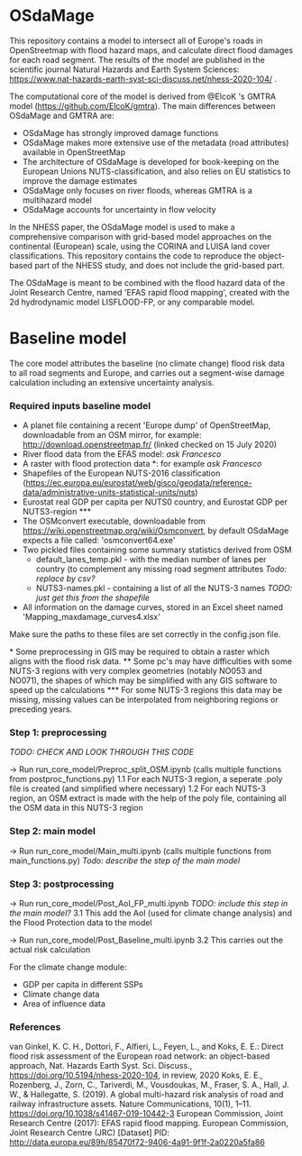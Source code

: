 # OSdaMage
This repository contains a model to intersect all of Europe's roads in OpenStreetmap with flood hazard maps, and calculate direct flood damages for each road segment. The results of the model are published in the scientific journal Natural Hazards and Earth System Sciences: https://www.nat-hazards-earth-syst-sci-discuss.net/nhess-2020-104/ .

The computational core of the model is derived from @ElcoK 's GMTRA model (https://github.com/ElcoK/gmtra). The main differences between OSdaMage and GMTRA are:
 - OSdaMage has strongly improved damage functions
 - OSdaMage makes more extensive use of the metadata (road attributes) available in OpenStreetMap
 - The architecture of OSdaMage is developed for book-keeping on the European Unions NUTS-classification, and also relies on EU statistics to improve the damage estimates
 - OSdaMage only focuses on river floods, whereas GMTRA is a multihazard model
 - OSdaMage accounts for uncertainty in flow velocity
 
In the NHESS paper, the OSdaMage model is used to make a comprehensive comparison with grid-based model approaches on the continental (European) scale, using the CORINA and LUISA land cover classifications. This repository contains the code to reproduce the object-based part of the NHESS study, and does not include the grid-based part.

The OSdaMage is meant to be combined with the flood hazard data of the Joint Research Centre, named 'EFAS rapid flood mapping', created with the 2d hydrodynamic model LISFLOOD-FP, or any comparable model.

# Baseline model
The core model attributes the baseline (no climate change) flood risk data to all road segments and Europe, and carries out a segment-wise damage calculation including an extensive uncertainty analysis.

### Required inputs baseline model
 - A planet file containing a recent 'Europe dump' of OpenStreetMap, downloadable from an OSM mirror, for example: http://download.openstreetmap.fr/ (linked checked on 15 July 2020)
 - River flood data from the EFAS model: *ask Francesco*
 - A raster with flood protection data \*: for example *ask Francesco*
 - Shapefiles of the European NUTS-2016 classification (https://ec.europa.eu/eurostat/web/gisco/geodata/reference-data/administrative-units-statistical-units/nuts)
 - Eurostat real GDP per capita per NUTS0 country, and Eurostat GDP per NUTS3-region \*\*\*
 - The OSMconvert executable, downloadable from https://wiki.openstreetmap.org/wiki/Osmconvert, by default OSdaMage expects a file called: 'osmconvert64.exe'
 - Two pickled files containing some summary statistics derived from OSM
      - default_lanes_temp.pkl - with the median number of lanes per country (to complement any missing road segment attributes *Todo: replace by csv?*
      - NUTS3-names.pkl - containing a list of all the NUTS-3 names *TODO: just get this from the shapefile*
 - All information on the damage curves, stored in an Excel sheet named 'Mapping_maxdamage_curves4.xlsx'

Make sure the paths to these files are set correctly in the config.json file.

\* Some preprocessing in GIS may be required to obtain a raster which aligns with the flood risk data.
\*\* Some pc's may have difficulties with some NUTS-3 regions with very complex geometries (notably NO053 and NO071), the shapes of which may be simplified with any GIS software to speed up the calculations
\*\*\* For some NUTS-3 regions this data may be missing, missing values can be interpolated from neighboring regions or preceding years.

### Step 1: preprocessing
*TODO: CHECK AND LOOK THROUGH THIS CODE*

 -> Run run_core_model/Preproc_split_OSM.ipynb (calls multiple functions from postproc_functions.py)
 1.1 For each NUTS-3 region, a seperate .poly file is created (and simplified where necessary)
 1.2 For each NUTS-3 region, an OSM extract is made with the help of the poly file, containing all the OSM data in this NUTS-3 region

### Step 2: main model
 -> Run run_core_model/Main_multi.ipynb (calls multiple functions from main_functions.py)
 *Todo: describe the step of the main model*
 
### Step 3: postprocessing
 -> Run run_core_model/Post_AoI_FP_multi.ipynb *TODO: include this step in the main model?*
 3.1 This add the AoI (used for climate change analysis) and the Flood Protection data to the model
 
 -> Run run_core_model/Post_Baseline_multi.ipynb
 3.2 This carries out the actual risk calculation


For the climate change module:
 - GDP per capita in different SSPs
 - Climate change data 
 - Area of influence data

### References
van Ginkel, K. C. H., Dottori, F., Alfieri, L., Feyen, L., and Koks, E. E.: Direct flood risk assessment of the European road network: an object-based approach, Nat. Hazards Earth Syst. Sci. Discuss., https://doi.org/10.5194/nhess-2020-104, in review, 2020
Koks, E. E., Rozenberg, J., Zorn, C., Tariverdi, M., Vousdoukas, M., Fraser, S. A., Hall, J. W., & Hallegatte, S. (2019). A global multi-hazard risk analysis of road and railway infrastructure assets. Nature Communications, 10(1), 1–11. https://doi.org/10.1038/s41467-019-10442-3
European Commission, Joint Research Centre (2017):  EFAS rapid flood mapping. European Commission, Joint Research Centre (JRC) [Dataset] PID: http://data.europa.eu/89h/85470f72-9406-4a91-9f1f-2a0220a5fa86

